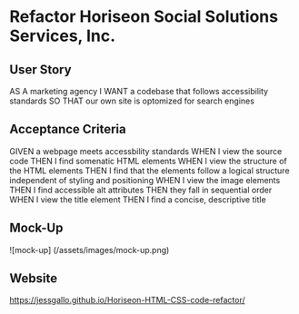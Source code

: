 # Refactor Horiseon Social Solutions Services, Inc.

## User Story
AS A marketing agency
I WANT a codebase that follows accessibility standards
SO THAT our own site is optomized for search engines

## Acceptance Criteria
GIVEN a webpage meets accessbility standards
WHEN I view the source code
THEN I find somenatic HTML elements
WHEN I view the structure of the HTML elements
THEN I find that the elements follow a logical structure independent of styling and positioning
WHEN I view the image elements
THEN I find accessible alt attributes
THEN they fall in sequential order
WHEN I view the title element
THEN I find a concise, descriptive title

## Mock-Up

![mock-up] (/assets/images/mock-up.png)


## Website
https://jessgallo.github.io/Horiseon-HTML-CSS-code-refactor/